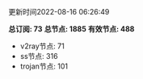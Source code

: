 更新时间2022-08-16 06:26:49

**总订阅: 73**
**总节点: 1885**
**有效节点: 488**
- v2ray节点: 71
- ss节点: 316
- trojan节点: 101
